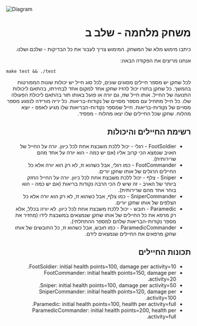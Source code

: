 ![Diagram](https://app.lucidchart.com/publicSegments/view/998ea9eb-531f-4edf-93b8-9076b21a58ad/image.png)

<div dir="rtl" lang="he">

# משחק מלחמה - שלב ב

כיתבו מימוש מלא של המשחק.
המימוש צריך לעבור את כל הבדיקות - שלכם ושלנו.

אנחנו מריצים את הפקודה הבאה:

<div dir='ltr'>

	make test && ./test

</div>


לכל שחקן יש מספר חיילים מסוגים שונים, לכל סוג חייל יש יכולות שונות המפורטות בהמשך.
כל שחקן בתורו יכול להזיז שחקן אחד למקום אחד לבחירתו, בהתאם ליכולות התנועה של החייל.
אותו חייל שזז, גם יורה או פועל באותו תור בהתאם ליכולת הפעולה שלו.
כל חייל מתחיל עם מספר מסויים של נקודות-בריאות.
כל יריה מורידה לנפגע מספר מסויים של נקודות-בריאות.
חייל שמספר נקודות-הבריאות שלו מגיע לאפס - יוצא מהלוח.
שחקן שכל החיילים שלו יצאו מהלוח - מפסיד.


## רשימת החיילים והיכולות

* FootSoldier - רגלי - יכול ללכת משבצת אחת לכל כיוון. יורה על החייל של האויב שנמצא הכי קרוב אליו (אם יש כמה - הוא יורה על אחד מהם שרירותית).
* FootCommander - כמו רגלי, אבל כשהוא זז, לא רק הוא יורה אלא כל החיילים הרגלים של אותו שחקן יורים.
* Sniper - צלף - יכול ללכת משבצת אחת לכל כיוון. יורה על החייל החזק ביותר של האויב - זה שיש לו הכי הרבה נקודות בריאות (אם יש כמה - הוא בוחר אחד מהם שרירותית).
* SniperCommander - כמו צלף, אבל כשהוא זז, לא רק הוא יורה אלא כל הצלפים של אותו שחקן יורים.
* Paramedic - חובש - יכול ללכת משבצת אחת לכל כיוון. לא יורה בכלל, אלא רק מרפא את כל החיילים של אותו שחקן שנמצאים במשבצת לידו (מחזיר את מספר נקודות-הבריאות שלהם למספר ההתחלתי).
* ParamedicCommander - כמו חובש, אבל כשהוא זז, כל החובשים של אותו שחקן מרפאים את החיילים שנמצאים לידם.

## תכונות החיילים

* FootSoldier: initial health points=100, damage per activity=10.
* FootCommander: initial health points=150, damage per activity=20.
* Sniper: initial health points=100, damage per activity=50.
* SniperCommander: initial health points=120, damage per activity=100.
* Paramedic: initial health points=100, health per activity=full.
* ParamedicCommander: initial health points=200, health per activity=full.
</div>
